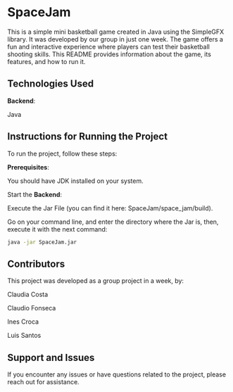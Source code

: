 # SpaceJam

This is a simple mini basketball game created in Java using the SimpleGFX library. It was developed by our group in just one week. The game offers a fun and interactive experience where players can test their basketball shooting skills. This README provides information about the game, its features, and how to run it.

## Technologies Used

**Backend**:

Java

## Instructions for Running the Project

To run the project, follow these steps:

**Prerequisites**:

You should have JDK installed on your system.

Start the **Backend**:

Execute the Jar File (you can find it here: SpaceJam/space_jam/build).

Go on your command line, and enter the directory where the Jar is, then, execute it with the next command:

```bash
java -jar SpaceJam.jar
```

## Contributors

This project was developed as a group project in a week, by:

Claudia Costa

Claudio Fonseca

Ines Croca

Luis Santos 

## Support and Issues

If you encounter any issues or have questions related to the project, please reach out for assistance.
